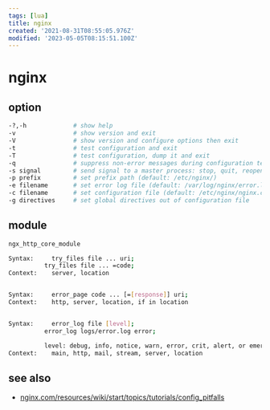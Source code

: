 ```yaml
---
tags: [lua]
title: nginx
created: '2021-08-31T08:55:05.976Z'
modified: '2023-05-05T08:15:51.100Z'
---
```


# nginx

>

## option

```sh
-?,-h             # show help
-v                # show version and exit
-V                # show version and configure options then exit
-t                # test configuration and exit
-T                # test configuration, dump it and exit
-q                # suppress non-error messages during configuration testing
-s signal         # send signal to a master process: stop, quit, reopen, reload
-p prefix         # set prefix path (default: /etc/nginx/)
-e filename       # set error log file (default: /var/log/nginx/error.log)
-c filename       # set configuration file (default: /etc/nginx/nginx.conf)
-g directives     # set global directives out of configuration file
```

## module

```sh
ngx_http_core_module

Syntax: 	try_files file ... uri;
          try_files file ... =code;
Context: 	server, location


Syntax: 	error_page code ... [=[response]] uri;
Context: 	http, server, location, if in location


Syntax: 	error_log file [level];
          error_log logs/error.log error;

          level: debug, info, notice, warn, error, crit, alert, or emerg
Context: 	main, http, mail, stream, server, location
```

## see also

- [nginx.com/resources/wiki/start/topics/tutorials/config_pitfalls](https://www.nginx.com/resources/wiki/start/topics/tutorials/config_pitfalls/)

